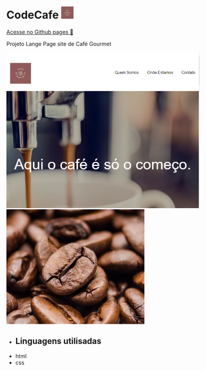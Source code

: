 # CodeCafe    <img src="/src/img/images/favicon.ico">

<a href="https://luvalentinaa.github.io/CodeCafe/" target="_blank"> Acesse no Github pages 🔗</a>

Projeto Lange Page site de Café Gourmet

<img src="Screenshot_5.png">    <img src="/src/img/images/2.jpg">

- ## Linguagens utilisadas 
- html
- css

